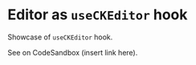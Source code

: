# Editor as `useCKEditor` hook

Showcase of `useCKEditor` hook.

See on CodeSandbox (insert link here).
